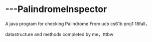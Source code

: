 # ---PalindromeInspector
A java program for checking Palindrome.From ucb cs61b proj1 18fall，

datastructure and methods completed by me，tttbw
